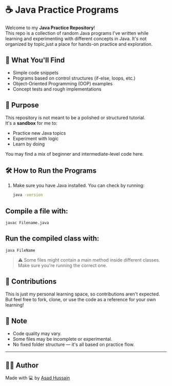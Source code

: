 # ☕ Java Practice Programs

Welcome to my **Java Practice Repository**!  
This repo is a collection of random Java programs I've written while learning and experimenting with different concepts in Java. It's not organized by topic,just a place for hands-on practice and exploration.

## 📁 What You'll Find

- Simple code snippets
- Programs based on control structures (if-else, loops, etc.)
- Object-Oriented Programming (OOP) examples
- Concept tests and rough implementations

## 🎯 Purpose

This repository is not meant to be a polished or structured tutorial.  
It's a **sandbox** for me to:

- Practice new Java topics
- Experiment with logic
- Learn by doing

You may find a mix of beginner and intermediate-level code here.

## 🛠️ How to Run the Programs

1. Make sure you have Java installed. You can check by running:

   ```bash
   java -version

## Compile a file with:

```
javac Filename.java
```

## Run the compiled class with:

```
java FileName
```

> ⚠️ Some files might contain a main method inside different classes. Make sure you're running the correct one.

## 🤖 Contributions

This is just my personal learning space, so contributions aren't expected.
But feel free to fork, clone, or use the code as a reference for your own learning!

## 📌 Note

- Code quality may vary.
- Some files may be incomplete or experimental.
- No fixed folder structure — it's all based on practice flow.


---

## 🧑‍💻 Author
Made with 💻 by [Asad Hussain](https://linkedin.com/in/asad-hussain-765502319)
